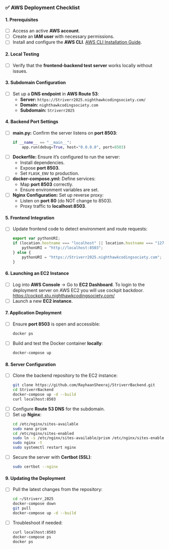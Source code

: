 ### ✅ **AWS Deployment Checklist**

#### **1. Prerequisites**
- [ ] Access an active **AWS account**. 
- [ ] Create an **IAM user** with necessary permissions.
- [ ] Install and configure the **AWS CLI**. [AWS CLI Installation Guide](https://docs.aws.amazon.com/cli/latest/userguide/install-cliv2.html).

#### **2. Local Testing**
- [ ] Verify that the **frontend-backend test server** works locally without issues.

#### **3. Subdomain Configuration**
- [ ] Set up a **DNS endpoint** in **AWS Route 53**:
  - **Server:** `https://Striverr2025.nighthawkcodingsociety.com/`
  - **Domain:** `nighthawkcodingsociety.com`
  - **Subdomain:** `Striverr2025`

#### **4. Backend Port Settings**
- [ ] **main.py:** Confirm the server listens on **port 8503**:
  ```python
  if __name__ == "__main__":
      app.run(debug=True, host="0.0.0.0", port=8503)
  ```
- [ ] **Dockerfile:** Ensure it’s configured to run the server:
  - Install dependencies.
  - Expose **port 8503**.
  - Set `FLASK_ENV` to production.
- [ ] **docker-compose.yml:** Define services:
  - Map **port 8503** correctly.
  - Ensure environment variables are set.
- [ ] **Nginx Configuration:** Set up reverse proxy:
  - Listen on **port 80** (do NOT change to 8503).
  - Proxy traffic to **localhost:8503**.

#### **5. Frontend Integration**
- [ ] Update frontend code to detect environment and route requests:
  ```javascript
  export var pythonURI;
  if (location.hostname === "localhost" || location.hostname === "127.0.0.1") {
      pythonURI = "http://localhost:8503";
  } else {
      pythonURI = "https://Striverr2025.nighthawkcodingsociety.com";
  }
  ```

#### **6. Launching an EC2 Instance**
- [ ] Log into **AWS Console** → Go to **EC2 Dashboard**. To login to the deployment server on AWS EC2 you will use cockpit backdoor. https://cockpit.stu.nighthawkcodingsociety.com/
- [ ] Launch a new **EC2 instance**.

#### **7. Application Deployment**
- [ ] Ensure **port 8503** is open and accessible:
  ```bash
  docker ps
  ```
- [ ] Build and test the Docker container **locally**:
  ```bash
  docker-compose up
  ```

#### **8. Server Configuration**
- [ ] Clone the backend repository to the EC2 instance:
  ```bash
  git clone https://github.com/RayhaanSheeraj/StriverrBackend.git
  cd StriverrBackend
  docker-compose up -d --build
  curl localhost:8503
  ```
- [ ] Configure **Route 53 DNS** for the subdomain.
- [ ] Set up **Nginx**:
  ```bash
  cd /etc/nginx/sites-available
  sudo nano prism
  cd /etc/nginx/sites-enabled
  sudo ln -s /etc/nginx/sites-available/prism /etc/nginx/sites-enabled
  sudo nginx -t
  sudo systemctl restart nginx
  ```
- [ ] Secure the server with **Certbot (SSL)**:
  ```bash
  sudo certbot --nginx
  ```

#### **9. Updating the Deployment**
- [ ] Pull the latest changes from the repository:
  ```bash
  cd ~/Striverr_2025
  docker-compose down
  git pull
  docker-compose up -d --build
  ```
- [ ] Troubleshoot if needed:
  ```bash
  curl localhost:8503
  docker-compose ps
  docker ps
  ```